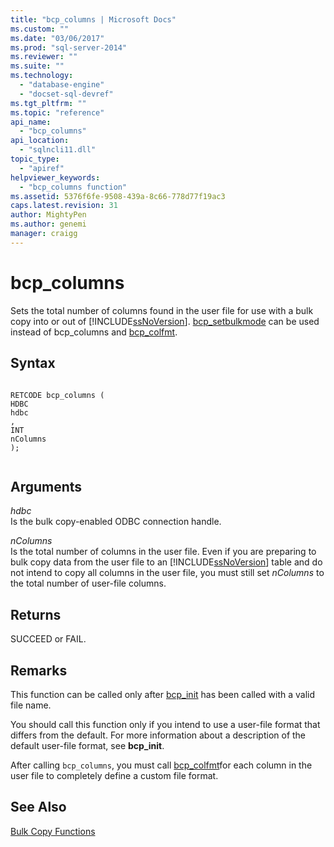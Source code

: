 ```yaml
---
title: "bcp_columns | Microsoft Docs"
ms.custom: ""
ms.date: "03/06/2017"
ms.prod: "sql-server-2014"
ms.reviewer: ""
ms.suite: ""
ms.technology: 
  - "database-engine"
  - "docset-sql-devref"
ms.tgt_pltfrm: ""
ms.topic: "reference"
api_name: 
  - "bcp_columns"
api_location: 
  - "sqlncli11.dll"
topic_type: 
  - "apiref"
helpviewer_keywords: 
  - "bcp_columns function"
ms.assetid: 5376f6fe-9508-439a-8c66-778d77f19ac3
caps.latest.revision: 31
author: MightyPen
ms.author: genemi
manager: craigg
---
```

# bcp_columns
  Sets the total number of columns found in the user file for use with a bulk copy into or out of [!INCLUDE[ssNoVersion](../../includes/ssnoversion-md.md)]. [bcp_setbulkmode](bcp-setbulkmode.md) can be used instead of bcp_columns and [bcp_colfmt](bcp-colfmt.md).  
  
## Syntax  
  
```  
  
RETCODE bcp_columns (  
HDBC   
hdbc  
,  
INT   
nColumns  
);  
  
```  
  
## Arguments  
 *hdbc*  
 Is the bulk copy-enabled ODBC connection handle.  
  
 *nColumns*  
 Is the total number of columns in the user file. Even if you are preparing to bulk copy data from the user file to an [!INCLUDE[ssNoVersion](../../includes/ssnoversion-md.md)] table and do not intend to copy all columns in the user file, you must still set *nColumns* to the total number of user-file columns.  
  
## Returns  
 SUCCEED or FAIL.  
  
## Remarks  
 This function can be called only after [bcp_init](bcp-init.md) has been called with a valid file name.  
  
 You should call this function only if you intend to use a user-file format that differs from the default. For more information about a description of the default user-file format, see **bcp_init**.  
  
 After calling `bcp_columns`, you must call [bcp_colfmt](bcp-colfmt.md)for each column in the user file to completely define a custom file format.  
  
## See Also  
 [Bulk Copy Functions](sql-server-driver-extensions-bulk-copy-functions.md)  
  
  
